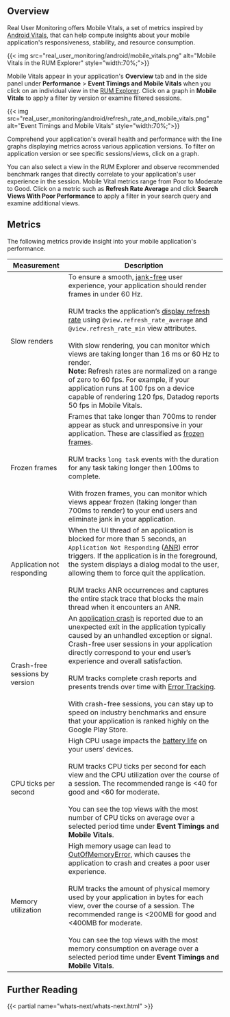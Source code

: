 ## Overview

Real User Monitoring offers Mobile Vitals, a set of metrics inspired by [Android Vitals][1], that can help compute insights about your mobile application's responsiveness, stability, and resource consumption. 

{{< img src="real_user_monitoring/android/mobile_vitals.png" alt="Mobile Vitals in the RUM Explorer" style="width:70%;">}}

Mobile Vitals appear in your application's **Overview** tab and in the side panel under **Performance** > **Event Timings and Mobile Vitals** when you click on an individual view in the [RUM Explorer][2]. Click on a graph in **Mobile Vitals** to apply a filter by version or examine filtered sessions. 

{{< img src="real_user_monitoring/android/refresh_rate_and_mobile_vitals.png" alt="Event Timings and Mobile Vitals" style="width:70%;">}}

Comprehend your application's overall health and performance with the line graphs displaying metrics across various application versions. To filter on application version or see specific sessions/views, click on a graph. 

You can also select a view in the RUM Explorer and observe recommended benchmark ranges that directly correlate to your application's user experience in the session. Mobile Vital metrics range from Poor to Moderate to Good. Click on a metric such as **Refresh Rate Average** and click **Search Views With Poor Performance** to apply a filter in your search query and examine additional views.

## Metrics

The following metrics provide insight into your mobile application's performance.

| Measurement                    | Description                                                                                                                                                                                                                                                                                                                                                                                                                                                                                                                                                                                                       |
|--------------------------------|-------------------------------------------------------------------------------------------------------------------------------------------------------------------------------------------------------------------------------------------------------------------------------------------------------------------------------------------------------------------------------------------------------------------------------------------------------------------------------------------------------------------------------------------------------------------------------------------------------------------|
| Slow renders                   | To ensure a smooth, [jank-free][3] user experience, your application should render frames in under 60 Hz. <br /><br />  RUM tracks the application’s [display refresh rate][4] using `@view.refresh_rate_average` and `@view.refresh_rate_min` view attributes. <br /><br />  With slow rendering, you can monitor which views are taking longer than 16 ms or 60 Hz to render. <br /> **Note:** Refresh rates are normalized on a range of zero to 60 fps. For example, if your application runs at 100 fps on a device capable of rendering 120 fps, Datadog reports 50 fps in Mobile Vitals. |
| Frozen frames                  | Frames that take longer than 700ms to render appear as stuck and unresponsive in your application. These are classified as [frozen frames][5]. <br /><br />  RUM tracks `long task` events with the duration for any task taking longer then 100ms to complete. <br /><br />  With frozen frames, you can monitor which views appear frozen (taking longer than 700ms to render) to your end users and eliminate jank in your application.                                                                                                                                                                                                 |
| Application not responding     | When the UI thread of an application is blocked for more than 5 seconds, an `Application Not Responding` ([ANR][6]) error triggers. If the application is in the foreground, the system displays a dialog modal to the user, allowing them to force quit the application. <br /><br />   RUM tracks ANR occurrences and captures the entire stack trace that blocks the main thread when it encounters an ANR.                                                                                                                                                                                                                              |
| Crash-free sessions by version | An [application crash][7] is reported due to an unexpected exit in the application typically caused by an unhandled exception or signal. Crash-free user sessions in your application directly correspond to  your end user’s experience and overall satisfaction. <br /><br />   RUM tracks complete crash reports and presents trends over time with [Error Tracking][8]. <br /><br />  With crash-free sessions, you can stay up to speed on industry benchmarks and ensure that your application is ranked highly on the Google Play Store.                                                                                                 |
| CPU ticks per second           | High CPU usage impacts the [battery life][9] on your users’ devices.  <br /><br />  RUM tracks CPU ticks per second for each view and the CPU utilization over the course of a session. The recommended range is <40 for good and <60 for moderate. <br /><br />  You can see the top views with the most number of CPU ticks on average over a selected period time under **Event Timings and Mobile Vitals**.                                                                                                                                                                                                                                                                                                                                                        |
| Memory utilization             | High memory usage can lead to [OutOfMemoryError][10], which causes the application to crash and creates a poor user experience. <br /><br />  RUM tracks the amount of physical memory used by your application in bytes for each view, over the course of a session. The recommended range is <200MB for good and <400MB for moderate. <br /><br />  You can see the top views with the most memory consumption on average over a selected period time under **Event Timings and Mobile Vitals**.                                                                                                                                                                                                                                                                                            |

## Further Reading

{{< partial name="whats-next/whats-next.html" >}}

[1]: https://developer.android.com/topic/performance/vitals
[2]: https://app.datadoghq.com/rum/explorer
[3]: https://developer.android.com/topic/performance/vitals/render#common-jank
[4]: https://developer.android.com/guide/topics/media/frame-rate
[5]: https://developer.android.com/topic/performance/vitals/frozen
[6]: https://developer.android.com/topic/performance/vitals/anr
[7]: https://developer.android.com/topic/performance/vitals/crash
[8]: https://docs.datadoghq.com/real_user_monitoring/error_tracking/android
[9]: https://developer.android.com/topic/performance/power
[10]: https://developer.android.com/reference/java/lang/OutOfMemoryError
